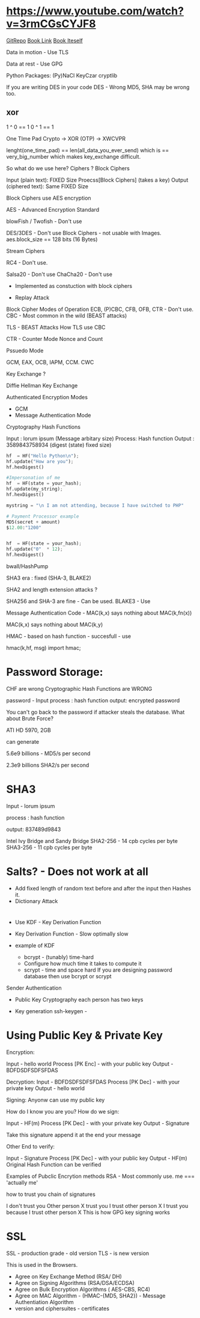 
# https://www.youtube.com/watch?v=3rmCGsCYJF8

[GitRepo](https://github.com/crypto101/book/)
[Book Link](https://www.crypto101.io/)
[Book Iteself](https://github.com/crypto101/crypto101.github.io/raw/master/Crypto101.pdf)

Data in motion - Use TLS

Data at rest - Use GPG

Python Packages:
(Py)NaCl
KeyCzar
cryptlib

If you are writing DES in your code
DES - Wrong
MD5, SHA may be wrong too.

## xor

1 ^ 0 == 1
0 ^ 1 == 1

One TIme Pad
Crypto -> XOR (OTP) -> XWCVPR

lenght(one_time_pad) == len(all_data_you_ever_send)
which is == very_big_number
which makes key_exchange difficult.

So what do we use here?
Ciphers ?
Block Ciphers

Input (plain text): FIXED Size
Proecss[Block Ciphers] (takes a key)
Output (ciphered text): Same FIXED Size

Block Ciphers use AES encryption

AES - Advanced Encryption Standard

blowFish / Twofish - Don't use

DES/3DES - Don't use
Block Ciphers - not usable with Images.
aes.block_size == 128 bits (16 Bytes)

Stream Ciphers 

RC4 - Don't use.

Salsa20 - Don't use
ChaCha20 - Don't use

- Implemented as constuction with block ciphers

- Replay Attack

Block Cipher 
Modes of Operation
ECB, (P)CBC, CFB, OFB, CTR - Don't use.
CBC - Most common in the wild (BEAST attacks)

TLS - BEAST Attacks
How TLS use CBC

CTR - Counter Mode
Nonce and Count

Pssuedo Mode

GCM, EAX, OCB, IAPM, CCM. CWC

Key Exchange ?


Diffie Hellman Key Exchange


Authenticated Encryption Modes
- GCM
- Message Authentication Mode

Cryptography Hash Functions
 
Input : lorum ipsum (Message arbitary size)
Process: Hash function
Output : 3589843758934 (digest (state) fixed size)


```python
hf  = HF("Hello Python\n");
hf.update("How are you");
hf.hexDigest()

#Impersonation of me
hf  = HF(state = your_hash);
hf.update(my_string);
hf.hexDigest()

mystring = "\n I am not attending, because I have switched to PHP"

# Payment Processor example
MD5(secret + amount)
$12.00:"1200"


hf  = HF(state = your_hash);
hf.update("0"  * 12);
hf.hexDigest()

```
bwall/HashPump

SHA3 era : fixed
(SHA-3, BLAKE2)

SHA2 and length extension attacks ?
 
SHA256 and SHA-3 are fine - Can be used.
BLAKE3 - Use

Message Authentication Code - 
MAC(k,x)  says nothing about 
MAC(k,fn(x))

MAC(k,x)  says nothing about 
MAC(k,y)

HMAC - based on hash function - succesfull - use

hmac(k,hf, msg)
import hmac;


# Password Storage:
CHF are wrong
Cryptographic Hash Functions are WRONG

password - Input
process : hash function
output: encrypted password

You can't go back to the password if attacker 
steals the database.
What about Brute Force?

ATI HD 5970, 2GB

can generate 

5.6e9 billions - MD5/s per second

2.3e9 billions SHA2/s per second


# SHA3
Input - lorum ipsum

process : hash function

output: 837489d9843

Intel Ivy Bridge and Sandy Bridge
SHA2-256 - 14 cpb cycles per byte
SHA3-256 - 11 cpb cycles per byte


# Salts?  - Does not work at all
- Add fixed length of random text before and after the input then Hashes it.
- Dictionary Attack
#
- Use KDF - Key Derivation Function

- Key Derivation Function - Slow optimally slow
- example of KDF
    - bcrypt - (tunably) time-hard
    - Configure how much time it takes to compute it
    - scrypt - time and space hard
If you are designing password database then use bcrypt or scrypt

Sender Authentication
- Public Key Cryptography  each person has two keys

- Key generation
ssh-keygen -

# Using Public Key & Private Key

Encryption:

Input - hello world
Process [PK Enc] - with your public key
Output - BDFDSDFSDFSFDAS


Decryption:
Input - BDFDSDFSDFSFDAS
Process [PK Dec] - with your private key
Output - hello world

Signing:
Anyonw can use my public key

How do I know you are you?
How do we sign:

Input - HF(m)
Process [PK Dec] - with your private key
Output - Signature 

Take this signature append it at the end your message

Other End to verify:

Input - Signature
Process [PK Dec] - with your public key
Output - HF(m) 
Original Hash Function can be verified

Examples of Pubclic Encrytion methods
RSA - Most commonly use.
me === 'actually me'

how to trust you
chain of signatures

I don't trust you
Other person X trust you
I trust other person X
I trust you because I trust other person X
This is how GPG key signing works

# SSL

SSL - production grade - old version
TLS - is new version 

This is used in the Browsers.
- Agree on Key Exchange Method (RSA/ DH)
- Agree on Signing Algorithms (RSA/DSA/ECDSA)
- Agree on Bulk Encryption Algorithms ( AES-CBS, RC4)
- Agree on MAC Algorithm - (HMAC-{MD5, SHA2}) - Message Authentiation Algorithm
- version and ciphersuites - certificates